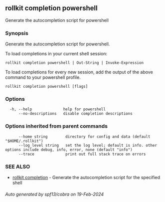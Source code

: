 ## rollkit completion powershell

Generate the autocompletion script for powershell

### Synopsis

Generate the autocompletion script for powershell.

To load completions in your current shell session:

	rollkit completion powershell | Out-String | Invoke-Expression

To load completions for every new session, add the output of the above command
to your powershell profile.


```
rollkit completion powershell [flags]
```

### Options

```
  -h, --help              help for powershell
      --no-descriptions   disable completion descriptions
```

### Options inherited from parent commands

```
      --home string        directory for config and data (default "$HOME/.rollkit")
      --log_level string   set the log level; default is info. other options include debug, info, error, none (default "info")
      --trace              print out full stack trace on errors
```

### SEE ALSO

* [rollkit completion](rollkit_completion.md)	 - Generate the autocompletion script for the specified shell

###### Auto generated by spf13/cobra on 19-Feb-2024
